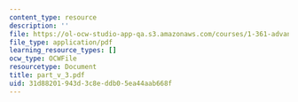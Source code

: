 ```yaml
---
content_type: resource
description: ''
file: https://ol-ocw-studio-app-qa.s3.amazonaws.com/courses/1-361-advanced-soil-mechanics-fall-2004/31d88201943d3c8eddb05ea44aab668f_part_v_3.pdf
file_type: application/pdf
learning_resource_types: []
ocw_type: OCWFile
resourcetype: Document
title: part_v_3.pdf
uid: 31d88201-943d-3c8e-ddb0-5ea44aab668f
---
```

